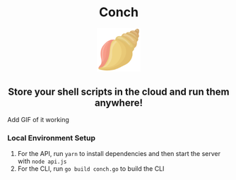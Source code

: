 <h1 align="center">Conch</h1> 
<p align="center">
    <img src="./.github/conch.png" width="20%" />
</p>
<h2 align="center">Store your shell scripts in the cloud and run them anywhere!</h2>

Add GIF of it working

### Local Environment Setup

1. For the API, run `yarn` to install dependencies and then start the server with `node api.js`
2. For the CLI, run `go build conch.go` to build the CLI
